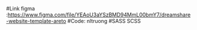 #Link figma :https://www.figma.com/file/YEAoU3aYSzBMD94MmL00bmY7/dreamshare-website-template-areto
#Code: nltruong
#SASS SCSS
